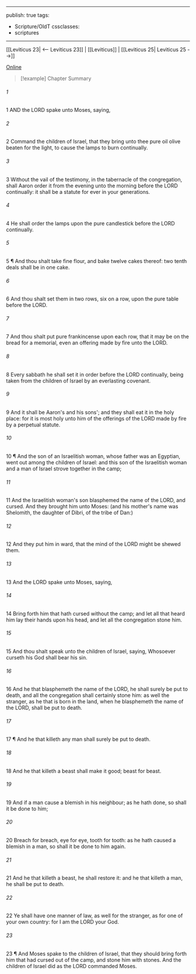 

---
publish: true
tags:
  - Scripture/OldT
cssclasses:
  - scriptures
---
[[Leviticus 23| <-- Leviticus 23]] | [[Leviticus]] | [[Leviticus 25| Leviticus 25 -->]]

[Online](https://churchofjesuschrist.org/study/scriptures/ot/lev/24?lang=eng)

>[!example] Chapter Summary
>
###### 1
1 AND the LORD spake unto Moses, saying,
###### 2
2 Command the children of Israel, that they bring unto thee pure oil olive beaten for the light, to cause the lamps to burn continually.
###### 3
3 Without the vail of the testimony, in the tabernacle of the congregation, shall Aaron order it from the evening unto the morning before the LORD continually: it shall be a statute for ever in your generations.
###### 4
4 He shall order the lamps upon the pure candlestick before the LORD continually.
###### 5
5 ¶ And thou shalt take fine flour, and bake twelve cakes thereof: two tenth deals shall be in one cake.
###### 6
6 And thou shalt set them in two rows, six on a row, upon the pure table before the LORD.
###### 7
7 And thou shalt put pure frankincense upon each row, that it may be on the bread for a memorial, even an offering made by fire unto the LORD.
###### 8
8 Every sabbath he shall set it in order before the LORD continually, being taken from the children of Israel by an everlasting covenant.
###### 9
9 And it shall be Aaron's and his sons'; and they shall eat it in the holy place: for it is most holy unto him of the offerings of the LORD made by fire by a perpetual statute.
###### 10
10 ¶ And the son of an Israelitish woman, whose father was an Egyptian, went out among the children of Israel: and this son of the Israelitish woman and a man of Israel strove together in the camp;
###### 11
11 And the Israelitish woman's son blasphemed the name of the LORD, and cursed.  And they brought him unto Moses: (and his mother's name was Shelomith, the daughter of Dibri, of the tribe of Dan:)
###### 12
12 And they put him in ward, that the mind of the LORD might be shewed them.
###### 13
13 And the LORD spake unto Moses, saying,
###### 14
14 Bring forth him that hath cursed without the camp; and let all that heard him lay their hands upon his head, and let all the congregation stone him.
###### 15
15 And thou shalt speak unto the children of Israel, saying, Whosoever curseth his God shall bear his sin.
###### 16
16 And he that blasphemeth the name of the LORD, he shall surely be put to death, and all the congregation shall certainly stone him: as well the stranger, as he that is born in the land, when he blasphemeth the name of the LORD, shall be put to death.
###### 17
17 ¶ And he that killeth any man shall surely be put to death.
###### 18
18 And he that killeth a beast shall make it good; beast for beast.
###### 19
19 And if a man cause a blemish in his neighbour; as he hath done, so shall it be done to him;
###### 20
20 Breach for breach, eye for eye, tooth for tooth: as he hath caused a blemish in a man, so shall it be done to him again.
###### 21
21 And he that killeth a beast, he shall restore it: and he that killeth a man, he shall be put to death.
###### 22
22 Ye shall have one manner of law, as well for the stranger, as for one of your own country: for I am the LORD your God.
###### 23
23 ¶ And Moses spake to the children of Israel, that they should bring forth him that had cursed out of the camp, and stone him with stones.  And the children of Israel did as the LORD commanded Moses.



